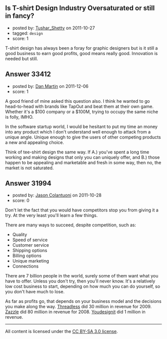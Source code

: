 ## Is T-shirt Design Industry Oversaturated or still in fancy?

- posted by: [Tushar_Shetty](https://stackexchange.com/users/-1/14076-tushar-shetty) on 2011-10-27
- tagged: `design`
- score: 1

T-shirt design has always been a foray for graphic designers but is it still a good business to earn good profits, good means really good. Innovation is needed but still.


## Answer 33412

- posted by: [Dan Martin](https://stackexchange.com/users/-1/14864-dan-martin) on 2011-12-06
- score: 1

A good friend of mine asked this question also.  I think he wanted to go head-to-head with brands like TapOut and beat them at their own game.  Whether it's a $100 company or a $100M, trying to occupy the same niche is folly, IMHO.  

In the software startup world, I would be hesitant to put my time an money into any product which I don't understand well enough to attack from a unique angle.  Unique enough to give the users of other competing products a new and appealing choice.

Think of tee-shirt design the same way.  If A.) you've spent a long time working and making designs that only you can uniquely offer, and B.) those happen to be appealing and marketable and fresh in some way, then no, the market is not saturated.



## Answer 31994

- posted by: [Jason Colantuoni](https://stackexchange.com/users/-1/7934-jason-colantuoni) on 2011-10-28
- score: 0

<p>Don't let the fact that you would have competitors stop you from giving it a try. At the very least you'll learn a few things.</p>

<p>There are many ways to succeed, despite competition, such as:</p>

<ul>
<li>Quality</li>
<li>Speed of service</li>
<li>Customer service</li>
<li>Shipping options</li>
<li>Billing options</li>
<li>Unique marketing</li>
<li>Connections</li>
</ul>

<p>There are 7 billion people in the world, surely some of them want what you have to offer. Unless you don't try, then you'll never know. It's a relatively low cost business to start, depending on how much you can do yourself, so you don't have much to lose.</p>

<p>As far as profits go, that depends on your business model and the decisions you make along the way. <a href="http://www.threadless.com/" rel="nofollow">Threadless</a> did 30 million in revenue for 2009. <a href="http://www.zazzle.com/" rel="nofollow">Zazzle</a> did 80 million in revenue for 2008. <a href="http://www.youdesignit.com/" rel="nofollow">Youdesignit</a> did 1 million in revenue.</p>




---

All content is licensed under the [CC BY-SA 3.0 license](https://creativecommons.org/licenses/by-sa/3.0/).

